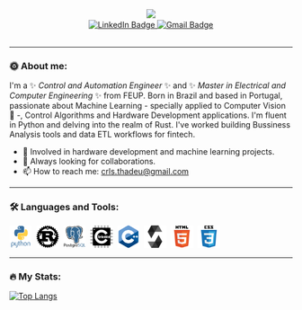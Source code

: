 <div id="header" align="center">
  <img src="https://i.giphy.com/media/v1.Y2lkPTc5MGI3NjExdWF4Mzl4MTd6dThhc3Npc3Rjd2Vhd3hpdHk4dG94ZHd1dHc2dzJpaCZlcD12MV9pbnRlcm5hbF9naWZfYnlfaWQmY3Q9cw/jdPMeyv9rn0hZHh8n9/giphy.gif" width="300"/>
</div>
<div id="badges", align="center">
  <a href="[your-linkedin-URL](https://www.linkedin.com/in/carlos-faria-33b51291/)">
    <img src="https://img.shields.io/badge/LinkedIn-blue?style=for-the-badge&logo=linkedin&logoColor=white" alt="LinkedIn Badge"/>
  </a>
  <a href="mailto:crls.thadeu@gmail.com">
    <img src="https://img.shields.io/badge/Gmail-D14836?style=for-the-badge&logo=gmail&logoColor=white" alt="Gmail Badge"/>
  </a>
</div>
<div id="View_counter", align="center">
  <img src="https://komarev.com/ghpvc/?username=cthadeufaria&style=flat-square&color=blue" alt=""/>
</div>

-----

### :sun_with_face: About me:

I'm a ✨ _Control and Automation Engineer_ ✨ and ✨ _Master in Electrical and Computer Engineering_ ✨ from FEUP. Born in Brazil and based in Portugal, passionate about Machine Learning - specially applied to Computer Vision 👀 -, Control Algorithms and Hardware Development applications. I'm fluent in Python and delving into the realm of Rust. I've worked building Bussiness Analysis tools and data ETL workflows for fintech.


- 🔭 Involved in hardware development and machine learning projects.
- 🤖 Always looking for collaborations.
- 📫 How to reach me: crls.thadeu@gmail.com


---

### :hammer_and_wrench: Languages and Tools:
<div>
  <img src="https://github.com/devicons/devicon/blob/master/icons/python/python-original-wordmark.svg" title="Python" alt="Python" width="40" height="40"/>&nbsp;
  <img src="https://github.com/devicons/devicon/blob/master/icons/rust/rust-original.svg" title="Rust" alt="Rust" width="40" height="40"/>&nbsp;
  <img src="https://github.com/devicons/devicon/blob/master/icons/postgresql/postgresql-original-wordmark.svg" title="PostgreSQL" alt="PostgreSQL" width="40" height="40"/>&nbsp;
  <img src="https://github.com/devicons/devicon/blob/master/icons/embeddedc/embeddedc-original-wordmark.svg" title="C" alt="C" width="40" height="40"/>&nbsp;
  <img src="https://github.com/devicons/devicon/blob/master/icons/cplusplus/cplusplus-original.svg" title="C++" alt="C++" width="40" height="40"/>&nbsp;
  <img src="https://github.com/devicons/devicon/blob/master/icons/solidity/solidity-original.svg" title="Solidity" alt="Solidity" width="40" height="40"/>&nbsp;
  <img src="https://github.com/devicons/devicon/blob/master/icons/html5/html5-original-wordmark.svg" title="HTML" alt="HTML" width="40" height="40"/>&nbsp;
  <img src="https://github.com/devicons/devicon/blob/master/icons/css3/css3-original-wordmark.svg" title="CSS" alt="CSS" width="40" height="40"/>&nbsp;
</div>

---

### :fire: My Stats:

[![Top Langs](https://github-readme-stats.vercel.app/api/top-langs/?username=cthadeufaria&layout=compact&theme=vision-friendly-dark)](https://github.com/anuraghazra/github-readme-stats)
